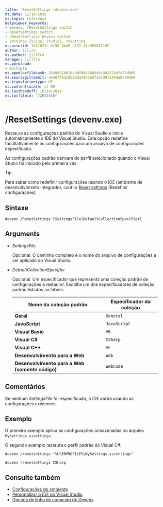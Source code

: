 ```yaml
---
title: -ResetSettings (devenv.exe)
ms.date: 12/10/2018
ms.topic: reference
helpviewer_keywords:
- Devenv, /ResetSettings switch
- ResetSettings switch
- /ResetSettings Devenv switch
- settings [Visual Studio], resetting
ms.assetid: 1d41021c-6f58-4bd5-b122-d1c995812192
author: jillre
ms.author: jillfra
manager: jillfra
ms.workload:
- multiple
ms.openlocfilehash: 3549801001ba8df60634884dc58137a8fa77d905
ms.sourcegitcommit: a8e8f4bd5d508da34bbe9f2d4d9fa94da0539de0
ms.translationtype: MT
ms.contentlocale: pt-BR
ms.lasthandoff: 10/19/2019
ms.locfileid: "72655558"
---
```

# <a name="resetsettings-devenvexe"></a>/ResetSettings (devenv.exe)

Restaura as configurações padrão do Visual Studio e inicia automaticamente o IDE do Visual Studio. Esta opção redefine facultativamente as configurações para um arquivo de configurações especificado.

As configurações padrão derivam do perfil selecionado quando o Visual Studio foi iniciado pela primeira vez.

> [!TIP]
> Para saber como redefinir configurações usando o IDE (ambiente de desenvolvimento integrado), confira [Reset settings](../environment-settings.md#reset-settings) (Redefinir configurações).

## <a name="syntax"></a>Sintaxe

```shell
devenv /ResetSettings [SettingsFile|DefaultCollectionSpecifier]
```

## <a name="arguments"></a>Arguments

- *SettingsFile*

  Opcional. O caminho completo e o nome do arquivo de configurações a ser aplicado ao Visual Studio.

- *DefaultCollectionSpecifier*

  Opcional. Um especificador que representa uma coleção padrão de configurações a restaurar. Escolha um dos especificadores de coleção padrão listados na tabela.

  | Nome da coleção padrão | Especificador da coleção |
  | --- | --- |
  | **Geral** | `General` |
  | **JavaScript** | `JavaScript` |
  | **Visual Basic** | `VB` |
  | **Visual C#** | `CSharp` |
  | **Visual C++** | `VC` |
  | **Desenvolvimento para a Web** | `Web` |
  | **Desenvolvimento para a Web (somente código)** | `WebCode` |

## <a name="remarks"></a>Comentários

Se nenhum *SettingsFile* for especificado, o IDE abrirá usando as configurações existentes.

## <a name="example"></a>Exemplo

O primeiro exemplo aplica as configurações armazenadas no arquivo `MySettings.vssettings`.

O segundo exemplo restaura o perfil padrão do Visual C#.

```shell
devenv /resetsettings "%USERPROFILE%\MySettings.vssettings"

devenv /resetsettings CSharp
```

## <a name="see-also"></a>Consulte também

- [Configurações do ambiente](../environment-settings.md)
- [Personalizar o IDE do Visual Studio](../../ide/personalizing-the-visual-studio-ide.md)
- [Opções de linha de comando do Devenv](../../ide/reference/devenv-command-line-switches.md)